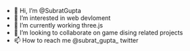 - 👋 Hi, I’m @SubratGupta
- 👀 I’m interested in web devloment 
- 🌱 I’m currently working three.js
- 💞️ I’m looking to collaborate on game dising related projects
- 📫 How to reach me @subrat_gupta_ twitter

<!---
SubratKumarGupta/SubratKumarGupta is a ✨ special ✨ repository because its `README.md` (this file) appears on your GitHub profile.
You can click the Preview link to take a look at your changes.
--->
